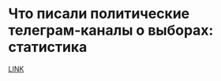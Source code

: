 # Что писали политические телеграм-каналы о выборах: статистика



[LINK](https://varlamov.ru/2829380.html)